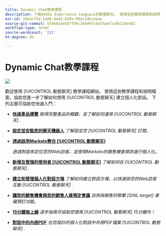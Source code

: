 ```yaml
---
title: Dynamic Chat教學課程
description: 了解Adobe Experience League上的動態聊天。 使用這些教學課程和說明檔案，協助您進一步了解如何使用動態聊天建立個人化對話。
exl-id: 3dadcf5d-1a06-44d2-839a-99ac1dbc2eae
source-git-commit: 554b8a3eb87f89c2bb46fc8af5aaf1c66114a4d2
workflow-type: tm+mt
source-wordcount: '221'
ht-degree: 0%

---
```


# Dynamic Chat教學課程

![](assets/dynamic-chat-header.png)

歡迎使用 [!UICONTROL 動態聊天]  教學課程網站。 使用這些教學課程和說明檔案，協助您進一步了解如何使用 [!UICONTROL 動態聊天]  建立個人化對話。 下列主題可協助您快速入門：

* **[快速產品導覽](product-tour.md)**
   *取得完整產品的概觀，並了解如何運用 [!UICONTROL 動態聊天] .*
* **[設定並安裝您的聊天機器人](setup.md)**
   *了解設定您 [!UICONTROL 動態聊天]  訂閱。*
* **[透過啟用Marketo整合 [!UICONTROL 動態聊天]](marketo-integration.md)**

   *透過對話來定位您的Web訪客，並使用Marketo的銷售機會資訊進行個人化。*
* **[新增及管理的使用者 [!UICONTROL 動態聊天]](user-management.md)**
   *了解如何在 [!UICONTROL 動態聊天] .*
* **[建立和管理個人化對話方塊](dialogue-management.md)**
   *了解如何建立對話方塊，以快速與您的Web訪客互動 [!UICONTROL 動態聊天] .*
* **[讓您的銷售機會與您的銷售人員預定會議](meeting-booking.md)**
   *加快與銷售的聯繫 [!DNL target] 會議預訂功能。*
* **[15分鐘後上線](go-live-in-15-minutes.md)**
   *逐步指南可協助您使用 [!UICONTROL 動態聊天]  15分鐘內！*
* **[對話中的內嵌PDF](document-cloud-integration.md)**
   *在您設計的個人化對話中共用PDF檔案 [!UICONTROL 動態聊天] .*


